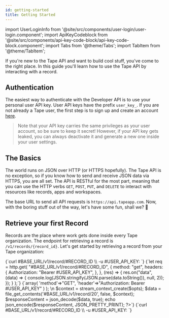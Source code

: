 ```yaml
---
id: getting-started
title: Getting Started
---
```


import UserLoginInfo from '@site/src/components/user-login/user-login.component';
import ApiKeyCodeblock from '@site/src/components/api-key-code-block/api-key-code-block.component';
import Tabs from '@theme/Tabs';
import TabItem from '@theme/TabItem';

<UserLoginInfo></UserLoginInfo>

If you're new to the Tape API and want to build cool stuff, you've come to the right place. In this guide you'll learn how to use the Tape API by interacting with a record.

## Authentication

The easiest way to authenticate with the Developer API is to use your personal user API key. User API keys have the prefix `user_key_`. If you are not already a Tape user, the first step is to sign up and create an account [here](https://tapeapp.com/signup).

> Note that your API key carries the same privileges as your user account, so be sure to keep it secret! However, if your API key gets leaked, you can always deactivate it and generate a new one inside your user settings.

## The Basics

The world runs on JSON over HTTP (or HTTPS hopefully). The Tape API is no exception, so if you know how to send and receive JSON data via HTTPS, you are all set.
The API is RESTful for the most part, meaning that you can use the HTTP verbs `GET`, `POST`, `PUT`, and `DELETE` to interact with resources like records, apps and workspaces.

The base URL to send all API requests is `https://api.tapeapp.com`. Now, with the boring stuff out of the way, let's have some fun, shall we? 🥂

## Retrieve your first Record

Records are the place where work gets done inside every Tape organization. The endpoint for retrieving a record is `/v1/records/{record_id}`. Let's get started by retrieving a record from your Tape organization:

<Tabs>

<TabItem value="curl" label="cURL">
<ApiKeyCodeblock language="shell" title='Get your record "#RECORD_TITLE"'>
{`curl #BASE_URL/v1/record/#RECORD_ID  \\
  -u #USER_API_KEY:
`}
</ApiKeyCodeblock>
</TabItem>

<TabItem value="js" label="Node.js">
<ApiKeyCodeblock language="javascript" title='Get your record "#RECORD_TITLE"'>
{`let req = http.get(
  "#BASE_URL/v1/record/#RECORD_ID",
  {
    method: "get",
    headers: {
      Authorization: "Bearer #USER_API_KEY",
    },
  },
  (res) => {
    res.on("data", (data) => {
      console.log(JSON.stringify(JSON.parse(data.toString()), null, 2));
    });
  }
);`}
</ApiKeyCodeblock>
</TabItem>

<TabItem value="php" label="PHP">
<ApiKeyCodeblock language="php" title='Get your record "#RECORD_TITLE"'>
{`<?php
$opts = array(
  'http'=>array(
    'method'=>"GET",
    'header'=>"Authorization: Bearer #USER_API_KEY"
  )
);
\n
$context = stream_context_create($opts);
$data = file_get_contents('#BASE_URL/v1/record/20', false, $context);
$responseContent = json_decode($data, true);
echo json_encode($responseContent, JSON_PRETTY_PRINT);
?>`}
</ApiKeyCodeblock>
</TabItem>

<TabItem value="python" label="Python">
<ApiKeyCodeblock language="python" title='Get your record "#RECORD_TITLE"'>
{`curl #BASE_URL/v1/record/#RECORD_ID  \\
  -u #USER_API_KEY:
`}
</ApiKeyCodeblock>
</TabItem>

</Tabs>
